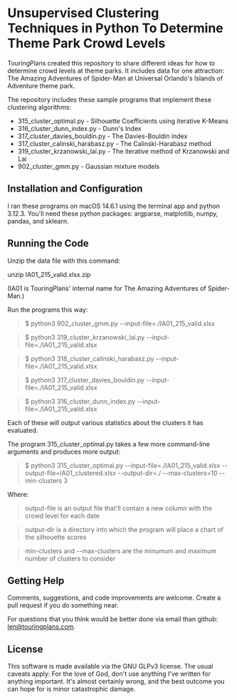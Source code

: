 # Unsupervised Clustering Techniques in Python To Determine Theme Park Crowd Levels

TouringPlans created this repository to share different ideas for how to determine crowd levels at theme parks. It includes data for one attraction: The Amazing Adventures of Spider-Man at Universal Orlando's Islands of Adventure theme park.

The repository includes these sample programs that implement these clustering algorithms:

- 315_cluster_optimal.py - Silhouette Coefficients using iterative K-Means
- 316_cluster_dunn_index.py - Dunn's Index
- 317_cluster_davies_bouldin.py - The Davies-Bouldin index
- 317_cluster_calinski_harabasz.py - The Calinski-Harabasz method
- 319_cluster_krzanowski_lai.py - The iterative method of Krzanowski and Lai
- 902_cluster_gmm.py - Gaussian mixture models

## Installation and Configuration

I ran these programs on macOS 14.6.1 using the terminal app and python 3.12.3.
You'll need these python packages: argparse, matplotlib, numpy, pandas, and sklearn.

## Running the Code

Unzip the data file with this command:

unzip IA01_215_valid.xlsx.zip

(IA01 is TouringPlans' internal name for The Amazing Adventures of Spider-Man.)

Run the programs this way:

> $ python3 902_cluster_gmm.py --input-file=./IA01_215_valid.xlsx

> $ python3 319_cluster_krzanowski_lai.py --input-file=./IA01_215_valid.xlsx

> $ python3 318_cluster_calinski_harabasz.py --input-file=./IA01_215_valid.xlsx

> $ python3 317_cluster_davies_bouldin.py --input-file=./IA01_215_valid.xlsx

> $ python3 316_cluster_dunn_index.py --input-file=./IA01_215_valid.xlsx

Each of these will output various statistics about the clusters it has evaluated.

The program 315_cluster_optimal.py takes a few more command-line arguments and produces more output:

> $ python3 315_cluster_optimal.py --input-file=./IA01_215_valid.xlsx --output-file=IA01_clustered.xlsx --output-dir=./ --max-clusters=10 --min-clusters 3

Where:

> output-file is an output file that'll contain a new column with the crowd level for each date

> output-dir is a directory into which the program will place a chart of the silhouette scores

> min-clusters and --max-clusters are the minumum and maximum number of clusters to consider

## Getting Help

Comments, suggestions, and code improvements are welcome. Create a pull request if you do something near.

For questions that you think would be better done via email than github: len@touringplans.com.

## License

This software is made available via the GNU GLPv3 license. The usual caveats apply: For the love of God, don't use anything I've written for anything important. It's almost certainly wrong, and the best outcome you can hope for is minor catastrophic damage.


